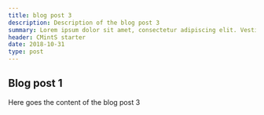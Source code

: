 ```yaml
---
title: blog post 3
description: Description of the blog post 3
summary: Lorem ipsum dolor sit amet, consectetur adipiscing elit. Vestibulum ac ultrices ipsum. Curabitur vehicula vehicula mi, non ultrices orci commodo eu. Nunc blandit orci condimentum erat tempus, at ultrices ex sodales.
header: CMintS starter
date: 2018-10-31
type: post
---
```


## Blog post 1

Here goes the content of the blog post 3
